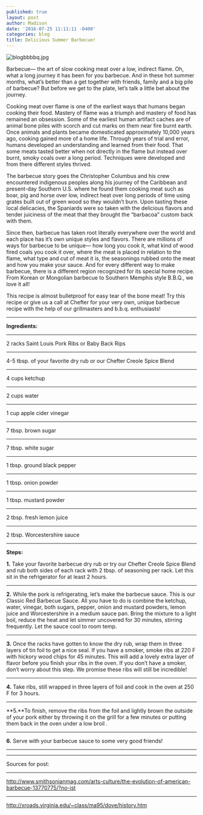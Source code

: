 ```yaml
---
published: true
layout: post
author: Madison
date: '2016-07-25 11:11:11 -0400'
categories: blog
title: Delicious Summer Barbecue!
---
```

![blogbbbbq.jpg]({{site.baseurl}}/img/blogbbbbq.jpg)

Barbecue— the art of slow cooking meat over a low, indirect flame. Oh, what a long journey it has been for you barbecue. And in these hot summer months, what’s better than a get together with friends, family and a big pile of barbecue? But before we get to the plate, let’s talk a little bet about the journey. 

Cooking meat over flame is one of the earliest ways that humans began cooking their food. Mastery of flame was a triumph and mastery of food has remained an obsession. Some of the earliest human artifact caches are of animal bone piles with scorch and cut marks on them near fire burnt earth. Once animals and plants became domesticated approximately 10,000 years ago, cooking gained more of a home life. Through years of trial and error, humans developed an understanding and learned from their food. That some meats tasted better when not directly in the flame but instead over burnt, smoky coals over a long period. Techniques were developed and from there different styles thrived. 

The barbecue story goes the Christopher Columbus and his crew encountered indigenous peoples along his journey of the Caribbean and present-day Southern U.S. where he found them cooking meat such as boar, pig and horse over low, indirect heat over long periods of time using grates built out of green wood so they wouldn’t burn. Upon tasting these local delicacies, the Spaniards were so taken with the delicious flavors and tender juiciness of the meat that they brought the “barbacoa” custom back with them. 

Since then, barbecue has taken root literally everywhere over the world and each place has it’s own unique styles and flavors. There are millions of ways for barbecue to be unique— how long you cook it, what kind of wood fired coals you cook it over, where the meat is placed in relation to the flame, what type and cut of meat it is, the seasonings rubbed onto the meat and how you make your sauce.  And for every different way to make barbecue, there is a different region recognized for its special home recipe. From Korean or Mongolian barbecue to Southern Memphis style B.B.Q., we love it all!

This recipe is almost bulletproof for easy tear of the bone meat! Try this recipe or give us a call at Chefter for your very own, unique barbecue recipe with the help of our grillmasters and b.b.q. enthusiasts! 
***

**Ingredients:**
***
2 racks Saint Louis Pork Ribs or Baby Back Rips
***
4-5 tbsp. of your favorite dry rub or our Chefter Creole Spice Blend
***
4 cups ketchup 
***
2 cups water
***
1 cup apple cider vinegar
***
7 tbsp. brown sugar
***
7 tbsp. white sugar
***
1 tbsp. ground black pepper
***
1 tbsp. onion powder
***
1 tbsp. mustard powder
***
2 tbsp. fresh lemon juice
***
2 tbsp. Worcestershire sauce
***

**Steps:** 

**1.** Take your favorite barbecue dry rub or try our Chefter Creole Spice Blend and rub both sides of each rack with 2 tbsp. of seasoning per rack. Let this sit in the refrigerator for at least 2 hours.
***
**2.** While the pork is refrigerating, let’s make the barbecue sauce. This is our Classic Red Barbecue Sauce. All you have to do is combine the ketchup, water, vinegar, both sugars, pepper, onion and mustard powders, lemon juice and Worcestershire in a medium sauce pan. Bring the mixture to a light boil, reduce the heat and let simmer uncovered for 30 minutes, stirring frequently. Let the sauce cool to room temp. 
***
**3.** Once the racks have gotten to know the dry rub, wrap them in three layers of tin foil to get a nice seal. If you have a smoker, smoke ribs at 220 F with hickory wood chips for 45 minutes. This will add a lovely extra layer of flavor before you finish your ribs in the oven. If you don’t have a smoker, don’t worry about this step. We promise these ribs will still be incredible!
***
**4.** Take ribs, still wrapped in three layers of foil and cook in the oven at 250 F for 3 hours. 
***
**5.**To finish, remove the ribs from the foil and lightly brown the outside of your pork either by throwing it on the grill for a few minutes or putting them back in the oven under a low broil . 
***
**6.** Serve with your barbecue sauce to some very good friends!
***
***


Sources for post:
***
http://www.smithsonianmag.com/arts-culture/the-evolution-of-american-barbecue-13770775/?no-ist
***
http://xroads.virginia.edu/~class/ma95/dove/history.htm
